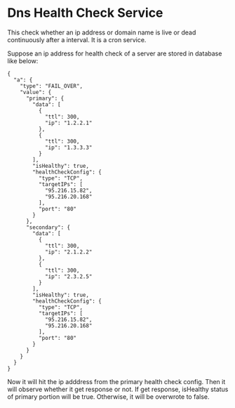 # Dns Health Check Service
This check whether an ip address or domain name is live or dead continuously after a interval. It is a cron service. 

Suppose an ip address for health check of a server are stored in database like below:

```
{
  "a": {
    "type": "FAIL_OVER",
    "value": {
      "primary": {
        "data": [
          {
            "ttl": 300,
            "ip": "1.2.2.1"
          },
          {
            "ttl": 300,
            "ip": "1.3.3.3"
          }
        ],
        "isHealthy": true,
        "healthCheckConfig": {
          "type": "TCP",
          "targetIPs": [
            "95.216.15.82",
            "95.216.20.168"
          ],
          "port": "80"
        }
      },
      "secondary": {
        "data": [
          {
            "ttl": 300,
            "ip": "2.1.2.2"
          },
          {
            "ttl": 300,
            "ip": "2.3.2.5"
          }
        ],
        "isHealthy": true,
        "healthCheckConfig": {
          "type": "TCP",
          "targetIPs": [
            "95.216.15.82",
            "95.216.20.168"
          ],
          "port": "80"
        }
      }
    }
  }
}
```

Now it will hit the ip adddress from the primary health check config. Then it will observe whether it get response or not. If get response, isHealthy status of primary portion will be true. Otherwise, it will be overwrote to false.
